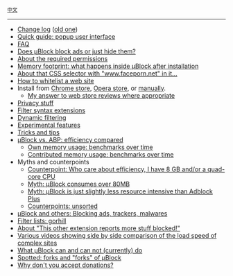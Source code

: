 <sup>[中文](https://github.com/fang5566/uBlock/wiki/Home)</sup>

***

- [Change log](https://github.com/gorhill/uBlock/releases) ([old one](https://github.com/gorhill/uBlock/wiki/Change-log))
- [Quick guide: popup user interface](https://github.com/gorhill/uBlock/wiki/Quick-guide:-popup-user-interface)
- [FAQ](https://github.com/gorhill/uBlock/wiki/FAQ)
- [Does µBlock block ads or just hide them?](https://github.com/gorhill/uBlock/wiki/Does-%C2%B5Block-block-ads-or-just-hide-them%3F)
- [About the required permissions](https://github.com/gorhill/uBlock/wiki/About-the-required-permissions)
- [Memory footprint: what happens inside µBlock after installation](https://github.com/gorhill/uBlock/wiki/Memory-footprint:-what-happens-inside-%C2%B5Block-after-installation)
- [About that CSS selector with "www.faceporn.net" in it...](https://github.com/gorhill/uBlock/wiki/About-that-CSS-selector-with-%22www.faceporn.net%22-in-it...)
- [How to whitelist a web site](/gorhill/uBlock/wiki/How-to-whitelist-a-web-site)
- Install from [Chrome store](https://chrome.google.com/webstore/detail/%C2%B5block/cjpalhdlnbpafiamejdnhcphjbkeiagm), [Opera store](https://addons.opera.com/en-gb/extensions/details/ublock/), or [manually](/gorhill/uBlock/tree/master/dist#install).
    - [My answer to web store reviews where appropriate](/gorhill/uBlock/wiki/My-answer-to-web-store-reviews-where-appropriate)
- [Privacy stuff](https://github.com/gorhill/uBlock/wiki/Privacy-stuff)
- [Filter syntax extensions](https://github.com/gorhill/uBlock/wiki/Filter-syntax-extensions)
- [Dynamic filtering](https://github.com/gorhill/uBlock/wiki/Dynamic-filtering)
- [Experimental features](https://github.com/gorhill/uBlock/wiki/Experimental-features)
- [Tricks and tips](https://github.com/gorhill/uBlock/wiki/Tricks-and-tips)
- [µBlock vs. ABP: efficiency compared](/gorhill/uBlock/wiki/%C2%B5Block-vs.-ABP:-efficiency-compared)
    - [Own memory usage: benchmarks over time](https://github.com/gorhill/uBlock/wiki/Own-memory-usage:-benchmarks-over-time)
    - [Contributed memory usage: benchmarks over time](https://github.com/gorhill/uBlock/wiki/Contributed-memory-usage:-benchmarks-over-time)
- Myths and counterpoints
    - [Counterpoint: Who care about efficiency, I have 8 GB and/or a quad-core CPU](https://github.com/gorhill/uBlock/wiki/Who-cares-about-efficiency,-I-have-8-GB-and%7Cor-a-quad-core-CPU)
    - [Myth: µBlock consumes over 80MB](https://github.com/gorhill/uBlock/wiki/Myth:-%C2%B5Block-consumes-over-80MB)
    - [Myth: µBlock is just slightly less resource intensive than Adblock Plus](https://github.com/gorhill/uBlock/wiki/Myth:-%C2%B5Block-is-just-slightly-less-resource-intensive-than-Adblock-Plus)
    - [Counterpoints: unsorted](https://github.com/gorhill/uBlock/wiki/Counterarguments)
- [µBlock and others: Blocking ads, trackers, malwares](/gorhill/uBlock/wiki/%C2%B5Block-and-others:-Blocking-ads,-trackers,-malwares)
- [Filter lists: gorhill](https://github.com/gorhill/uBlock/wiki/Filter-lists:-gorhill)
- [About "This other extension reports more stuff blocked!"](/gorhill/uBlock/wiki/About-%22This-other-extension-reports-more-stuff-blocked!%22)
- [Various videos showing side by side comparison of the load speed of complex sites](/gorhill/uBlock/wiki/Various-videos-showing-side-by-side-comparison-of-the-load-speed-of-complex-sites)
- [What µBlock can and can not (currently) do](/gorhill/uBlock/wiki/What-%C2%B5Block-can-and-can-not-(currently)-do)
- [Spotted: forks and "forks" of µBlock]()
- [Why don't you accept donations?](/gorhill/uBlock/wiki/Why-don't-you-accept-donations%3F)